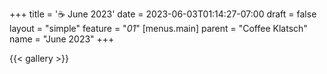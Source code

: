 +++
title = '☕ June 2023'
date = 2023-06-03T01:14:27-07:00
draft = false
layout = "simple"
feature = "*01*"
[menus.main]
    parent = "Coffee Klatsch"
    name = "June 2023"
+++

{{< gallery >}}